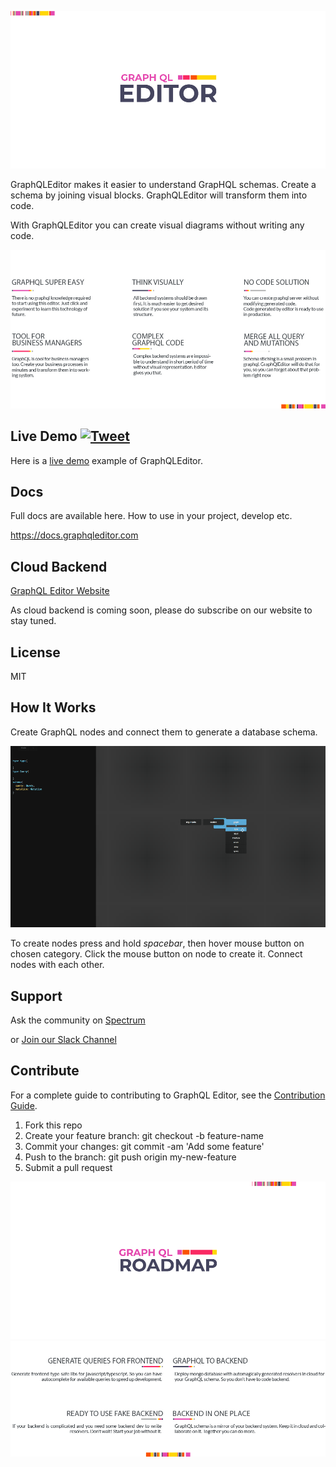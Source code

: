 ![GraphQLEditor Editor](assets/graphql-header.jpg)

GraphQLEditor makes it easier to understand GrapHQL schemas. Create a schema by joining visual blocks. GraphQLEditor will transform them into code.

With GraphQLEditor you can create visual diagrams without writing any code.

![GraphQLEditor Features: GraphQL Super Easy, Think Visually, No Code Solution, Tool For Business Managers, Complex GraphQL Code, Merge All Query and Mutations](assets/graphql-features.jpg)

## Live Demo [![Tweet](https://img.shields.io/twitter/url/http/shields.io.svg?style=social)](https://twitter.com/intent/tweet?text=First%20visual%20GraphQL%20Editor&url=https://github.com/slothking-online/graphql-editor)

Here is a [live demo](https://app.graphqleditor.com) example of GraphQLEditor.

## Docs

Full docs are available here. How to use in your project, develop etc.

https://docs.graphqleditor.com

## Cloud Backend

[GraphQL Editor Website](https://graphqleditor.com)

As cloud backend is coming soon, please do subscribe on our website to stay tuned.

## License

MIT

## How It Works

Create GraphQL nodes and connect them to generate a database schema.

![GraphQLEditor GIF showing how to connect nodes](assets/graphl-features-gif.gif)

To create nodes press and hold *spacebar*, then hover mouse button on chosen category. Click the mouse button on node to create it. Connect nodes with each other.

## Support 

Ask the community on [Spectrum](https://spectrum.chat/graphql-editor)

or [Join our Slack Channel](https://join.slack.com/t/graphqleditor/shared_invite/enQtNDkwOTgyOTM5OTc1LWI4YjU3N2U5NGVkNzQ2NzY5MGUxMTJiNjFlZDM1Zjc2OWRmNTI0NDM3OWUxYTk4Yjk3MzZlY2QwOWUzZmM2NDI)

## Contribute

For a complete guide to contributing to GraphQL Editor, see the [Contribution Guide](CONTRIBUTING.md).

1.  Fork this repo
2.  Create your feature branch: git checkout -b feature-name
3.  Commit your changes: git commit -am 'Add some feature'
4.  Push to the branch: git push origin my-new-feature
5.  Submit a pull request

![GraphQLEditor Roadmap](assets/roadmap-graphql-header.jpg)
![GraphQLEditor Roadmap Features: Generate Queries For Frontend, GraphQL To Backend, Ready To Use Fake Backend, Backend In One place](assets/roadmap-graphql-features.jpg)
